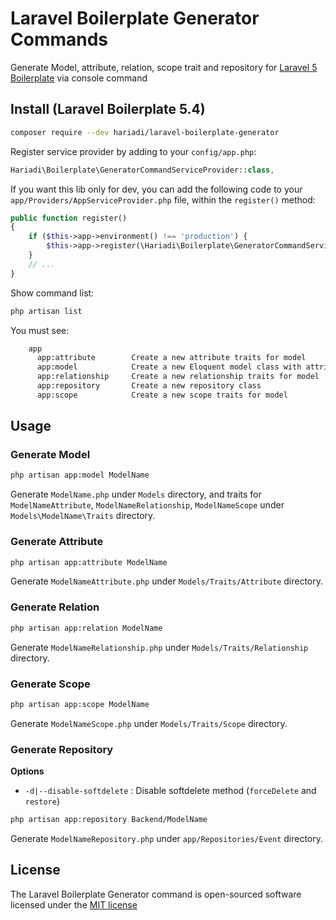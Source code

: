 # Laravel Boilerplate Generator Commands

Generate Model, attribute, relation, scope trait and repository for [Laravel 5 Boilerplate](https://github.com/rappasoft/laravel-5-boilerplate) via console command

## Install (Laravel Boilerplate 5.4)

```bash
composer require --dev hariadi/laravel-boilerplate-generator
```

Register service provider by adding to your `config/app.php`:

```php
Hariadi\Boilerplate\GeneratorCommandServiceProvider::class,
```
If you want this lib only for dev, you can add the following code to your `app/Providers/AppServiceProvider.php` file, within the `register()` method:
```php
public function register()
{
    if ($this->app->environment() !== 'production') {
        $this->app->register(\Hariadi\Boilerplate\GeneratorCommandServiceProvider::class);
    }
    // ...
}
```

Show command list:

```bash
php artisan list
```

You must see:

```bash
	app
	  app:attribute        Create a new attribute traits for model
	  app:model            Create a new Eloquent model class with attribute, relationship and scope traits
	  app:relationship     Create a new relationship traits for model
	  app:repository       Create a new repository class
	  app:scope            Create a new scope traits for model
```

## Usage

### Generate Model

```bash
php artisan app:model ModelName
```
Generate `ModelName.php` under `Models` directory, and traits for `ModelNameAttribute`, `ModelNameRelationship`, `ModelNameScope` under `Models\ModelName\Traits` directory.

### Generate Attribute

```bash
php artisan app:attribute ModelName
```
Generate `ModelNameAttribute.php` under `Models/Traits/Attribute` directory.

### Generate Relation

```bash
php artisan app:relation ModelName
```
Generate `ModelNameRelationship.php` under `Models/Traits/Relationship` directory.

### Generate Scope

```bash
php artisan app:scope ModelName
```
Generate `ModelNameScope.php` under `Models/Traits/Scope` directory.

### Generate Repository

**Options**

* `-d|--disable-softdelete` : Disable softdelete method (`forceDelete` and `restore`)

```bash
php artisan app:repository Backend/ModelName
```
Generate `ModelNameRepository.php` under `app/Repositories/Event` directory.

## License

The Laravel Boilerplate Generator command is open-sourced software licensed under the [MIT license](http://opensource.org/licenses/MIT)
